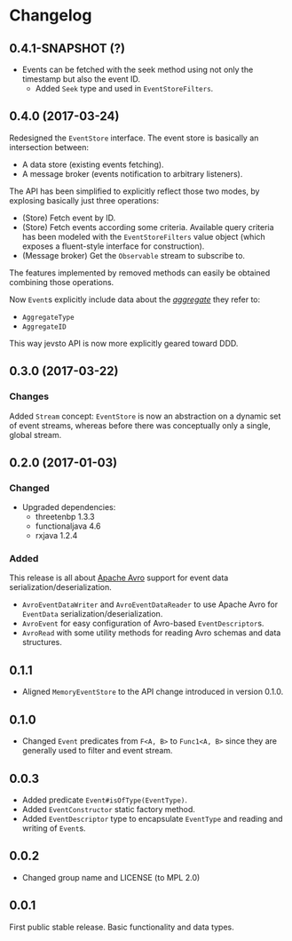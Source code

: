 # Changelog

## 0.4.1-SNAPSHOT (?)
* Events can be fetched with the seek method using not only the timestamp but also the event ID.
    * Added `Seek` type and used in `EventStoreFilters`.

## 0.4.0 (2017-03-24)
Redesigned the `EventStore` interface. The event store is basically an intersection between:

* A data store (existing events fetching).
* A message broker (events notification to arbitrary listeners).

The API has been simplified to explicitly reflect those two modes, by explosing basically just three operations:

* (Store) Fetch event by ID.
* (Store) Fetch events according some criteria. Available query criteria has been modeled with the `EventStoreFilters` 
  value object (which exposes a fluent-style interface for construction).
* (Message broker) Get the `Observable` stream to subscribe to.

The features implemented by removed methods can easily be obtained combining those operations.

Now `Event`s explicitly include data about the *[aggregate](https://martinfowler.com/bliki/DDD_Aggregate.html)* 
they refer to:

- `AggregateType`
- `AggregateID`

This way jevsto API is now more explicitly geared toward DDD. 

## 0.3.0 (2017-03-22)
### Changes
Added `Stream` concept: `EventStore` is now an abstraction on a dynamic set of event streams, whereas before there was 
conceptually only a single, global stream.

## 0.2.0 (2017-01-03)
### Changed
* Upgraded dependencies:
    * threetenbp 1.3.3
    * functionaljava 4.6
    * rxjava 1.2.4

### Added
This release is all about [Apache Avro](https://avro.apache.org/) support for event data serialization/deserialization.

* `AvroEventDataWriter` and `AvroEventDataReader` to use Apache Avro for `EventData` serialization/deserialization.
* `AvroEvent` for easy configuration of Avro-based `EventDescriptor`s.
* `AvroRead` with some utility methods for reading Avro schemas and data structures.

## 0.1.1
* Aligned `MemoryEventStore` to the API change introduced in version 0.1.0.

## 0.1.0
* Changed `Event` predicates from `F<A, B>` to `Func1<A, B>` since they are generally used to filter and event stream.

## 0.0.3
* Added predicate `Event#isOfType(EventType)`.
* Added `EventConstructor` static factory method.
* Added `EventDescriptor` type to encapsulate `EventType` and reading and writing of `Event`s.

## 0.0.2
* Changed group name and LICENSE (to MPL 2.0)

## 0.0.1
First public stable release. Basic functionality and data types.
